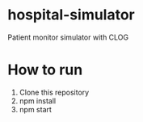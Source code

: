 # hospital-simulator
Patient monitor simulator with CLOG

# How to run

1. Clone this repository
2. npm install
3. npm start

